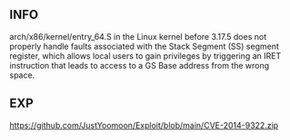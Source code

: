 INFO
----

arch/x86/kernel/entry_64.S in the Linux kernel before 3.17.5 does not properly handle faults associated with the Stack Segment (SS) segment register, which allows local users to gain privileges by triggering an IRET instruction that leads to access to a GS Base address from the wrong space.

EXP
---

<https://github.com/JustYoomoon/Exploit/blob/main/CVE-2014-9322.zip>